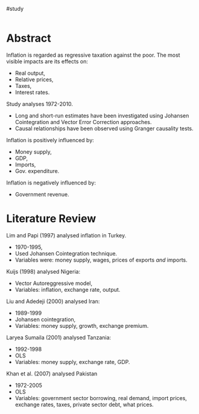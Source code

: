 #study
```table-of-contents
```
# Abstract
Inflation is regarded as regressive taxation against the poor.
The most visible impacts are its effects on:
- Real output,
- Relative prices,
- Taxes,
- Interest rates.

Study analyses 1972-2010.
- Long and short-run estimates have been investigated using Johansen Cointegration and Vector Error Correction approaches.
- Causal relationships have been observed using Granger causality tests.

Inflation is positively influenced by:
- Money supply,
- GDP,
- Imports,
- Gov. expenditure.

Inflation is negatively influenced by:
- Government revenue.

# Literature Review
Lim and Papi (1997) analysed inflation in Turkey.
- 1970-1995,
- Used Johansen Cointegration technique.
- Variables were: money supply, wages, prices of exports *and* imports.

Kuijs (1998) analysed Nigeria:
- Vector Autoreggressive model,
- Variables: inflation, exchange rate, output.

Liu and Adedeji (2000) analysed Iran:
- 1989-1999
- Johansen cointegration,
- Variables: money supply, growth, exchange premium.

Laryea Sumaila (2001) analysed Tanzania:
- 1992-1998
- OLS
- Variables: money supply, exchange rate, GDP.

Khan et al. (2007) analysed Pakistan
- 1972-2005
- OLS
- Variables: government sector borrowing, real demand, import prices, exchange rates, taxes, private sector debt, what prices.

